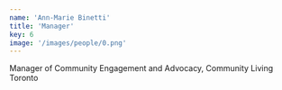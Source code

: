 ```yaml
---
name: 'Ann-Marie Binetti'
title: 'Manager'
key: 6
image: '/images/people/0.png'
---
```

Manager of Community Engagement and Advocacy, Community Living Toronto